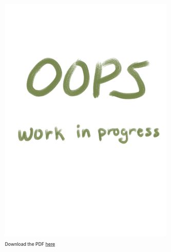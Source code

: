 <object data="KristineZheng.pdf" type="application/pdf" height="842 px" width = "850 px">
  <img src="oops.png" alt="PDF not found">
  <p>Download the PDF <a href="a/media/KristineZheng.pdf">here</a></p>
</object>